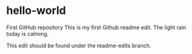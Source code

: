 # hello-world
First GitHub repository
This is my first Github readme edit.  The light rain today is calming. 

This edit should be found under the readme-edits branch.

